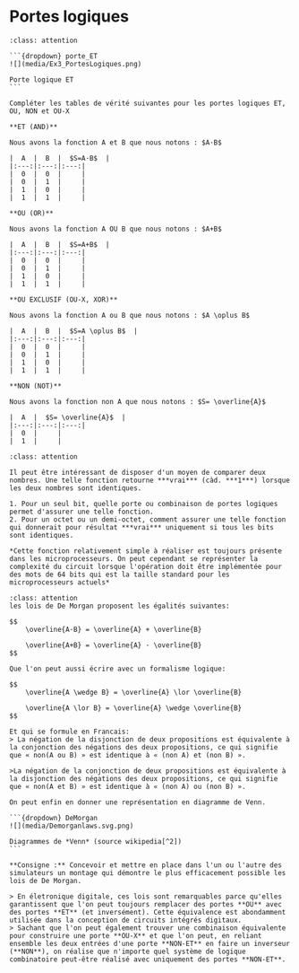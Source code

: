 # Portes logiques
````{admonition} Exercice 3 : portes logiques élémentaires
:class: attention

```{dropdown} porte_ET
![](media/Ex3_PortesLogiques.png)

Porte logique ET
```

Compléter les tables de vérité suivantes pour les portes logiques ET, OU, NON et OU-X

**ET (AND)**

Nous avons la fonction A et B que nous notons : $A·B$

|  A  |  B  |  $S=A·B$  |
|:---:|:---:|:---:|
|  0  |  0  |     |
|  0  |  1  |     |
|  1  |  0  |     |
|  1  |  1  |     |

**OU (OR)**

Nous avons la fonction A OU B que nous notons : $A+B$

|  A  |  B  |  $S=A+B$  |
|:---:|:---:|:---:|
|  0  |  0  |     |
|  0  |  1  |     |
|  1  |  0  |     |
|  1  |  1  |     |

**OU EXCLUSIF (OU-X, XOR)**

Nous avons la fonction A ou B que nous notons : $A \oplus B$

|  A  |  B  |  $S=A \oplus B$  |
|:---:|:---:|:---:|
|  0  |  0  |     |
|  0  |  1  |     |
|  1  |  0  |     |
|  1  |  1  |     |

**NON (NOT)**

Nous avons la fonction non A que nous notons : $S= \overline{A}$

|  A  |  $S= \overline{A}$  |
|:---:|:---:|:---:|
|  0  |     |
|  1  |     |

````

````{admonition} Exercice 4 : comparateur
:class: attention

Il peut être intéressant de disposer d'un moyen de comparer deux nombres. Une telle fonction retourne ***vrai*** (càd. ***1***) lorsque les deux nombres sont identiques.

1. Pour un seul bit, quelle porte ou combinaison de portes logiques permet d'assurer une telle fonction.
2. Pour un octet ou un demi-octet, comment assurer une telle fonction qui donnerait pour résultat ***vrai*** uniquement si tous les bits sont identiques.

*Cette fonction relativement simple à réaliser est toujours présente dans les microprocesseurs. On peut cependant se représenter la complexité du circuit lorsque l'opération doit être implémentée pour des mots de 64 bits qui est la taille standard pour les microprocesseurs actuels*

````

````{admonition} Exercice 5 : lois de *De Morgan*
:class: attention
les lois de De Morgan proposent les égalités suivantes:

$$
    \overline{A·B} = \overline{A} + \overline{B}

    \overline{A+B} = \overline{A} · \overline{B}
$$

Que l'on peut aussi écrire avec un formalisme logique:

$$
    \overline{A \wedge B} = \overline{A} \lor \overline{B}

    \overline{A \lor B} = \overline{A} \wedge \overline{B}
$$

Et qui se formule en Francais:
> La négation de la disjonction de deux propositions est équivalente à la conjonction des négations des deux propositions, ce qui signifie que « non(A ou B) » est identique à « (non A) et (non B) ».

>La négation de la conjonction de deux propositions est équivalente à la disjonction des négations des deux propositions, ce qui signifie que « non(A et B) » est identique à « (non A) ou (non B) ».

On peut enfin en donner une représentation en diagramme de Venn.

```{dropdown} DeMorgan
![](media/Demorganlaws.svg.png)

Diagrammes de *Venn* (source wikipedia[^2])
```

**Consigne :** Concevoir et mettre en place dans l'un ou l'autre des simulateurs un montage qui démontre le plus efficacement possible les lois de De Morgan.

> En életronique digitale, ces lois sont remarquables parce qu'elles garantissent que l'on peut toujours remplacer des portes **OU** avec des portes **ET** (et inversément). Cette équivalence est abondamment utilisée dans la conception de circuits intégrés digitaux.
> Sachant que l'on peut également trouver une combinaison équivalente pour construire une porte **OU-X** et que l'on peut, en reliant ensemble les deux entrées d'une porte **NON-ET** en faire un inverseur (**NON**), on réalise que n'importe quel système de logique combinatoire peut-être réalisé avec uniquement des portes **NON-ET**.

````



[^SPapert]: On appuiera cette approche avec les théories du constructionnisme de Seymour Pappert, lui-même dans la continuité du constructivisme de Piaget.
[^hexa]: La notation hexadécimale se fait en base 16 avec les chiffres suivants: {1,2,3,4,5,6,7,8,9,A,B,C,D,E,F}
[^2]:Par Teknad — Travail personnel, CC BY-SA 4.0, https://commons.wikimedia.org/w/index.php?curid=36768081
[^3]: CC BY-SA 3.0, https://commons.wikimedia.org/w/index.php?curid=227770
